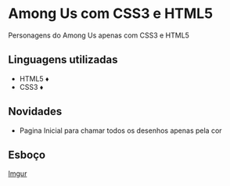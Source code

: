 # Among Us com CSS3 e HTML5
Personagens do Among Us apenas com CSS3 e HTML5

## Linguagens utilizadas
* HTML5 :diamonds:
* CSS3 :diamonds:

## Novidades
* Pagina Inicial para chamar todos os desenhos apenas pela cor

## Esboço
[Imgur](https://i.imgur.com/JEsuaJ9.png)
